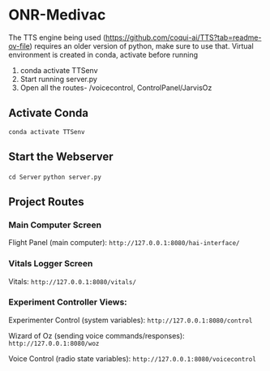 # ONR-Medivac

The  TTS engine being used (https://github.com/coqui-ai/TTS?tab=readme-ov-file) requires an older version of python, make sure to use that. 
Virtual environment is created in conda, activate before running
1.  conda activate TTSenv
2. Start running server.py
3. Open all the routes- /voicecontrol, ControlPanel/JarvisOz

## Activate Conda

`conda activate TTSenv`

## Start the Webserver

`cd Server`
`python server.py`

## Project Routes

### Main Computer Screen

Flight Panel (main computer):
`http://127.0.0.1:8080/hai-interface/`

### Vitals Logger Screen

Vitals:
`http://127.0.0.1:8080/vitals/`

### Experiment Controller Views:

Experimenter Control (system variables):
`http://127.0.0.1:8080/control`

Wizard of Oz (sending voice commands/responses):
`http://127.0.0.1:8080/woz`

Voice Control (radio state variables):
`http://127.0.0.1:8080/voicecontrol`


